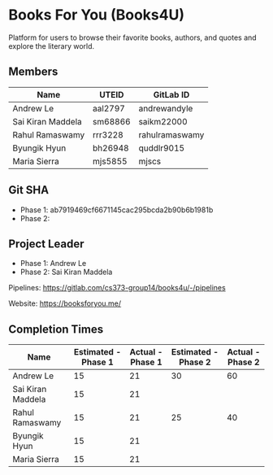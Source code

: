 # Books For You (Books4U)

Platform for users to browse their favorite books, authors, and quotes and explore the literary world.

## Members

|  Name | UTEID  | GitLab ID  |
|---|---|---|
|Andrew Le|aal2797|andrewandyle|
|Sai Kiran Maddela|sm68866|saikm22000|
|Rahul Ramaswamy|rrr3228|rahulramaswamy|
|Byungik Hyun|bh26948|quddlr9015|
|Maria Sierra|mjs5855|mjscs|


## Git SHA
* Phase 1: ab7919469cf6671145cac295bcda2b90b6b1981b
* Phase 2: 

## Project Leader
* Phase 1: Andrew Le
* Phase 2: Sai Kiran Maddela

Pipelines: https://gitlab.com/cs373-group14/books4u/-/pipelines

Website: https://booksforyou.me/

## Completion Times

| Name | Estimated - Phase 1 | Actual - Phase 1 | Estimated - Phase 2| Actual - Phase 2|
|------|-----------|--------|---------|-------|
|Andrew Le|15|21|30|60|
|Sai Kiran Maddela|15|21|||
|Rahul Ramaswamy|15|21|25|40|
|Byungik Hyun|15|21|||
|Maria Sierra|15|21|||

